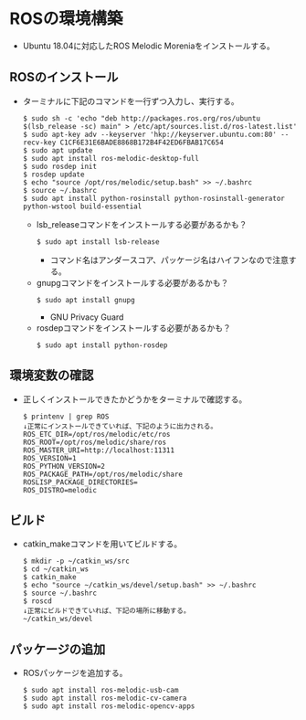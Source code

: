 # ROSの環境構築
- Ubuntu 18.04に対応したROS Melodic Moreniaをインストールする。  

## ROSのインストール
- ターミナルに下記のコマンドを一行ずつ入力し、実行する。
  ```
  $ sudo sh -c 'echo "deb http://packages.ros.org/ros/ubuntu $(lsb_release -sc) main" > /etc/apt/sources.list.d/ros-latest.list'
  $ sudo apt-key adv --keyserver 'hkp://keyserver.ubuntu.com:80' --recv-key C1CF6E31E6BADE8868B172B4F42ED6FBAB17C654
  $ sudo apt update
  $ sudo apt install ros-melodic-desktop-full
  $ sudo rosdep init
  $ rosdep update
  $ echo "source /opt/ros/melodic/setup.bash" >> ~/.bashrc
  $ source ~/.bashrc
  $ sudo apt install python-rosinstall python-rosinstall-generator python-wstool build-essential
  ```
  - lsb_releaseコマンドをインストールする必要があるかも？
    ```
    $ sudo apt install lsb-release
    ```
    - コマンド名はアンダースコア、パッケージ名はハイフンなので注意する。
  - gnupgコマンドをインストールする必要があるかも？
    ```
    $ sudo apt install gnupg
    ```
    - GNU Privacy Guard
  - rosdepコマンドをインストールする必要があるかも？
    ```
    $ sudo apt install python-rosdep
    ```

## 環境変数の確認
- 正しくインストールできたかどうかをターミナルで確認する。  
  ```
  $ printenv | grep ROS
  ↓正常にインストールできていれば、下記のように出力される。
  ROS_ETC_DIR=/opt/ros/melodic/etc/ros
  ROS_ROOT=/opt/ros/melodic/share/ros
  ROS_MASTER_URI=http://localhost:11311
  ROS_VERSION=1
  ROS_PYTHON_VERSION=2
  ROS_PACKAGE_PATH=/opt/ros/melodic/share
  ROSLISP_PACKAGE_DIRECTORIES=
  ROS_DISTRO=melodic
  ```

## ビルド
- catkin_makeコマンドを用いてビルドする。
  ```
  $ mkdir -p ~/catkin_ws/src
  $ cd ~/catkin_ws
  $ catkin_make
  $ echo "source ~/catkin_ws/devel/setup.bash" >> ~/.bashrc
  $ source ~/.bashrc
  $ roscd
  ↓正常にビルドできていれば、下記の場所に移動する。
  ~/catkin_ws/devel
  ```

## パッケージの追加
- ROSパッケージを追加する。
  ```
  $ sudo apt install ros-melodic-usb-cam
  $ sudo apt install ros-melodic-cv-camera
  $ sudo apt install ros-melodic-opencv-apps
  ```
